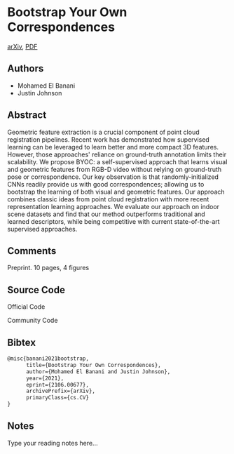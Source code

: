 
# Bootstrap Your Own Correspondences

[arXiv](https://arxiv.org/abs/2106.0677), [PDF](https://arxiv.org/pdf/2106.0677.pdf)

## Authors

- Mohamed El Banani
- Justin Johnson

## Abstract

Geometric feature extraction is a crucial component of point cloud registration pipelines. Recent work has demonstrated how supervised learning can be leveraged to learn better and more compact 3D features. However, those approaches' reliance on ground-truth annotation limits their scalability. We propose BYOC: a self-supervised approach that learns visual and geometric features from RGB-D video without relying on ground-truth pose or correspondence. Our key observation is that randomly-initialized CNNs readily provide us with good correspondences; allowing us to bootstrap the learning of both visual and geometric features. Our approach combines classic ideas from point cloud registration with more recent representation learning approaches. We evaluate our approach on indoor scene datasets and find that our method outperforms traditional and learned descriptors, while being competitive with current state-of-the-art supervised approaches.

## Comments

Preprint. 10 pages, 4 figures

## Source Code

Official Code



Community Code



## Bibtex

```tex
@misc{banani2021bootstrap,
      title={Bootstrap Your Own Correspondences}, 
      author={Mohamed El Banani and Justin Johnson},
      year={2021},
      eprint={2106.00677},
      archivePrefix={arXiv},
      primaryClass={cs.CV}
}
```

## Notes

Type your reading notes here...

